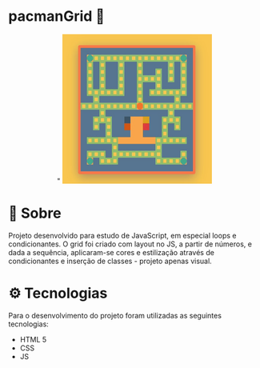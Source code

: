 # pacmanGrid :space_invader:
<p align="center">"
 <img src="https://github.com/crissieag/pacmanGrid/blob/main/grid-pacman.jpg" alt="tela"  height="299px" width="299px">
</p>

# :page_facing_up: Sobre #

Projeto desenvolvido para estudo de JavaScript, em especial loops e condicionantes. O grid foi criado com layout no JS, a partir de números, e dada a sequência, aplicaram-se cores e estilização através de condicionantes e inserção de classes - projeto apenas visual.


# :gear: Tecnologias #

Para o desenvolvimento do projeto foram utilizadas as seguintes tecnologias:

* HTML 5
* CSS
* JS

